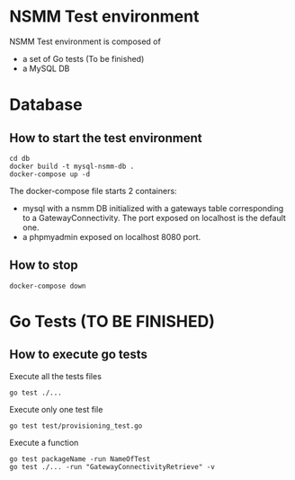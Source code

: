 # NSMM Test environment
NSMM Test environment is composed of
- a set of Go tests (To be finished)
- a MySQL DB

# Database
## How to start the test environment
```
cd db
docker build -t mysql-nsmm-db .
docker-compose up -d
```
The docker-compose file starts 2 containers:
- mysql with a nsmm DB initialized with a gateways table corresponding to a GatewayConnectivity. The port exposed on localhost is the default one.
- a phpmyadmin exposed on localhost 8080 port.

## How to stop
```
docker-compose down
```

# Go Tests (TO BE FINISHED)
## How to execute go tests
Execute all the tests files
```
go test ./...
```

Execute only one test file
```
go test test/provisioning_test.go
```

Execute a function
```
go test packageName -run NameOfTest
go test ./... -run "GatewayConnectivityRetrieve" -v
```
